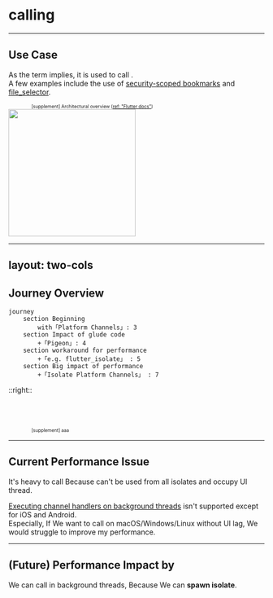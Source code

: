 <PageTitleHeader section="calling platform-specific APIs"/>

# calling <UniqueTechnicalTerm val="platform-specific APIs"/>

---

<PageTitleHeader section="calling platform-specific APIs" title="Use Case"/>

## Use Case

As the term implies, it is used to call <UniqueTechnicalTerm val="platform-specific APIs"/>.  
A few examples include the use of [security-scoped bookmarks](https://pub.dev/packages/macos_secure_bookmarks) and [file_selector](https://pub.dev/packages/file_selector).

<div style="margin-left: 5em; font-size: xx-small">
    <div>
        [supplement] <TechnicalTerm val="Platform Channels"/> Architectural overview
        (<a href="https://docs.flutter.dev/development/platform-integration/platform-channels#architecture">ref: "Flutter docs"</a>)
    </div>
</div>
<img src="https://docs.flutter.dev/assets/images/docs/PlatformChannels.png" width="250"/>

---
layout: two-cols
---
<!-- https://github.com/slidevjs/slidev/blob/main/packages/client/layouts/two-cols.vue -->

<PageTitleHeader section="calling platform-specific APIs" title="Journey Overview"/>

## Journey Overview

```mermaid {scale: 0.6}
journey
    section Beginning
        with「Platform Channels」: 3
    section Impact of glude code
        +「Pigeon」: 4
    section workaround for performance
        +「e.g. flutter_isolate」 : 5
    section Big impact of performance
        +「Isolate Platform Channels」 : 7
```
<!-- https://docs.flutter.dev/development/platform-integration/platform-channels#pigeon -->

::right::
<br/>
<br/>
<br/>
<br/>
<div style="margin-left: 5em; font-size: xx-small">
    <div>
    [supplement] aaa
    </div>
</div>

---

<PageTitleHeader section="calling platform-specific APIs" title="Issues"/>

## Current Performance Issue

It's heavy to call <UniqueTerm val="Expensive"/> <UniqueTechnicalTerm val="platform-specific APIs"/> Because <TechnicalTerm val="Platform Channels"/> can't be used from all isolates and occupy UI thread.

[Executing channel handlers on background threads](https://docs.flutter.dev/development/platform-integration/platform-channels#channels-and-platform-threading) isn't supported except for iOS and Android.  
Especially, If We want to call <UniqueTerm val="Expensive"/> <UniqueTechnicalTerm val="native C APIs"/> on macOS/Windows/Linux without UI lag, We would struggle to improve my performance.

---

<PageTitleHeader section="calling platform-specific APIs" title="Impact"/>

## (Future) Performance Impact by <TechnicalTerm val="Isolate Platform Channels"/>

We can call <UniqueTerm val="Expensive"/> <UniqueTechnicalTerm val="calling platform-specific APIs"/> in background threads, Because We can **spawn isolate**.

